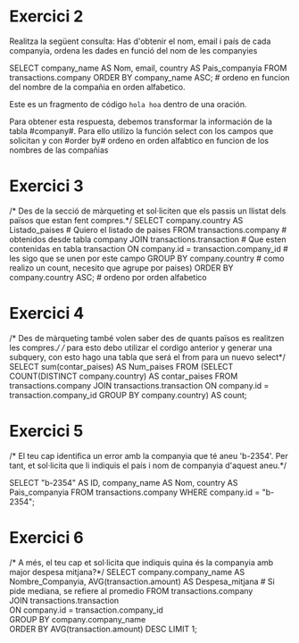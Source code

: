 # Exercici 2
Realitza la següent consulta: Has d'obtenir el nom, email i país de cada companyia, ordena les dades en funció del nom de les companyies

SELECT		company_name AS Nom, 
			email, 
			country AS Pais_companyia
FROM 		transactions.company
ORDER BY 	company_name ASC; # ordeno en funcion del nombre de la compañia en orden alfabetico.

Este es un fragmento de código `hola hoa` dentro de una oración.

Para obtener esta respuesta, debemos transformar la información de la tabla #company#. 
Para ello utilizo la función select con los campos que solicitan
y con #order by# ordeno en orden alfabtico en funcion de los nombres de las compañias


# Exercici 3
/* Des de la secció de màrqueting et sol·liciten que els passis un 
llistat dels països que estan fent compres.*/
SELECT 		company.country AS Listado_paises 		# Quiero el listado de paises
FROM		transactions.company					# obtenidos desde tabla company
JOIN 		transactions.transaction 				# Que esten contenidas en tabla transaction
ON 			company.id = transaction.company_id		# les sigo que se unen por este campo
GROUP BY 	company.country						# como realizo un count, necesito que agrupe por paises)
ORDER BY 	company.country ASC;					# ordeno por orden alfabetico

# Exercici 4
/* Des de màrqueting també volen saber des de quants països es realitzen les compres.*/
/* para esto debo utilizar el cordigo anterior y generar una subquery, 
con esto hago una tabla que será el from para un nuevo select*/
SELECT 		sum(contar_paises) AS Num_paises
FROM 
	(SELECT 	COUNT(DISTINCT company.country) AS contar_paises 
    FROM		transactions.company 
    JOIN 		transactions.transaction 
    ON 			company.id = transaction.company_id 
    GROUP BY 	company.country) AS count;
    
# Exercici 5
/* El teu cap identifica un error amb la companyia que té aneu 'b-2354'. Per tant, et sol·licita que li indiquis el país i nom de companyia d'aquest aneu.*/

SELECT		"b-2354" AS ID,
			company_name AS Nom, 
			country AS Pais_companyia
FROM 		transactions.company
WHERE		company.id = "b-2354";

# Exercici 6
/* A més, el teu cap et sol·licita que indiquis quina és la companyia amb major despesa mitjana?*/
SELECT 		company.company_name 	AS Nombre_Companyia,
			AVG(transaction.amount) AS Despesa_mitjana	# Si pide mediana, se refiere al promedio
FROM		transactions.company					
JOIN 		transactions.transaction 				
ON 			company.id = transaction.company_id		
GROUP BY 	company.company_name					
ORDER BY 	AVG(transaction.amount) DESC
LIMIT 		1;   
